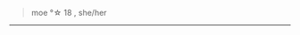 >moe °☆ 18 , she/her
____

<!---
moeech/moeech is a ✨ special ✨ repository because its `README.md` (this file) appears on your GitHub profile.
You can click the Preview link to take a look at your changes.
--->

